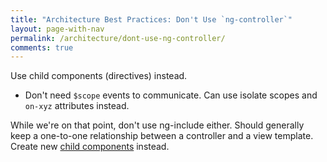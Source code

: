```yaml
---
title: "Architecture Best Practices: Don't Use `ng-controller`"
layout: page-with-nav
permalink: /architecture/dont-use-ng-controller/
comments: true
---
```


Use child components (directives) instead.

- Don't need `$scope` events to communicate. Can use isolate scopes and `on-xyz`
  attributes instead.



While we're on that point, don't use ng-include either. Should generally keep a
one-to-one relationship between a controller and a view template. Create new
[child components](/architecture/components/) instead.